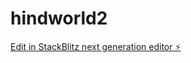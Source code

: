 # hindworld2

[Edit in StackBlitz next generation editor ⚡️](https://stackblitz.com/~/github.com/Subhampas1/hindworld2)